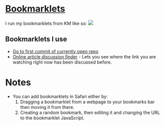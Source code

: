 # [Bookmarklets](http://www.wikiwand.com/en/Bookmarklet)
I run my bookmarklets from KM like so:
![](https://i.imgur.com/UIQNrjr.png)

## Bookmarklets I use
- [Go to first commit of currently open repo](https://gist.github.com/ada36ad5c440246c60c2833308c2cf1d)
- [Online article discussion finder](https://github.com/theoretick/discuss-it) - Lets you see where the link you are watching right now has been discussed before.

# Notes
- You can add bookmarklets in Safari either by:
	1. Dragging a bookmarklet from a webpage to your bookmarks bar then moving it from there.
	2. Creating a random bookmark, then editing it and changing the URL to the bookmarklet JavaScript.